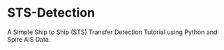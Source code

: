 # STS-Detection
A Simple Ship to Ship (STS) Transfer Detection Tutorial using Python and Spire AIS Data.
